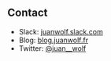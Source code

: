## Contact

* Slack: [juanwolf.slack.com](https://juanwolf.slack.com)
* Blog: [blog.juanwolf.fr](https://blog.juanwolf.fr)
* Twitter: [@juan__wolf](https://twitter.com/juan__wolf)
